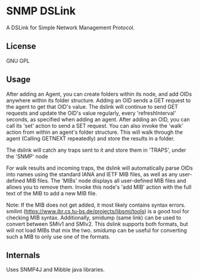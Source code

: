 
# SNMP DSLink

A DSLink for Simple Network Management Protocol.

## License

GNU GPL

## Usage

After adding an Agent, you can create folders within its node, and add OIDs anywhere within its folder structure.
Adding an OID sends a GET request to the agent to get that OID's value. The dslink will continue to send GET requests
and update the OID's value regularly, every 'refreshInterval' seconds, as specified when adding an agent. After adding
an OID, you can call its 'set' action to send a SET request.
You can also invoke the 'walk' action from within an agent's folder structure. This will walk through the agent (Calling
GETNEXT repeatedly) and store the results in a folder.

The dslink will catch any traps sent to it and store them in 'TRAPS', under the 'SNMP' node

For walk results and incoming traps, the dslink will automatically parse OIDs into names using the standard IANA and 
IETF MIB files, as well as any user-defined MIB files. The 'MIBs' node displays all user-defined MIB files and allows
you to remove them. Invoke this node's 'add MIB' action with the full text of the MIB to add a new MIB file. 

Note: If the MIB does not get added, it most likely contains syntax errors. smilint (https://www.ibr.cs.tu-bs.de/projects/libsmi/tools) is a good tool for checking MIB syntax. Additionally, smidump (same link) can be used to convert between SMIv1 and SMIv2. This dslink supports both formats, but will not load MIBs that mix the two. smidump can be useful for converting such a MIB to only use one of the formats.

## Internals

Uses SNMP4J and Mibble java libraries.








